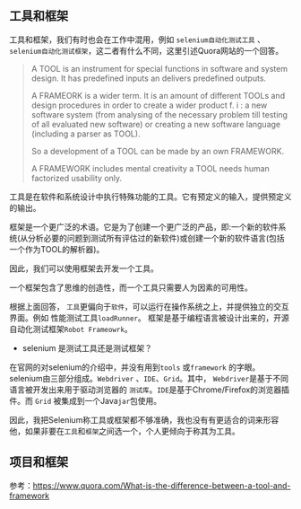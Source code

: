 ## 工具和框架

工具和框架，我们有时也会在工作中混用，例如 `selenium自动化测试工具` 、`selenium自动化测试框架`，这二者有什么不同，这里引述Quora网站的一个回答。


> A TOOL is an instrument for special functions in software and system design. It has predefined inputs an delivers predefined outputs.
>
> A FRAMEORK is a wider term. It is an amount of different TOOLs and design procedures in order to create a wider product f. i : a new software system (from analysing of the necessary problem till testing of all evaluated new software) or creating a new software language (including a parser as TOOL).
>
> So a development of a TOOL can be made by an own FRAMEWORK.
>
> A FRAMEWORK includes mental creativity a TOOL needs human factorized usability only.

工具是在软件和系统设计中执行特殊功能的工具。它有预定义的输入，提供预定义的输出。

框架是一个更广泛的术语。它是为了创建一个更广泛的产品，即:一个新的软件系统(从分析必要的问题到测试所有评估过的新软件)或创建一个新的软件语言(包括一个作为TOOL的解析器)。

因此，我们可以使用框架去开发一个工具。

一个框架包含了思维的创造性，而一个工具只需要人为因素的可用性。

根据上面回答， `工具`更偏向于`软件`，可以运行在操作系统之上，并提供独立的交互界面。例如 性能测试工具`loadRunner`。 框架是基于编程语言被设计出来的，开源自动化测试框架`Robot Frameowrk`。

* selenium 是测试工具还是测试框架？

在官网的对selenium的介绍中，并没有用到`tools` 或`framework` 的字眼。selenium由三部分组成。`Webdriver` 、`IDE`、`Grid`。其中， `Webdriver`是基于不同语言被开发出来用于驱动浏览器的 `测试库`。`IDE`是基于Chrome/Firefox的浏览器插件。而 `Grid` 被集成到一个Java`jar`包使用。

因此，我把Selenium称工具或框架都不够准确，我也没有有更适合的词来形容他，如果非要在`工具`和`框架`之间选一个，个人更倾向于称其为工具。


## 项目和框架



参考：https://www.quora.com/What-is-the-difference-between-a-tool-and-framework


